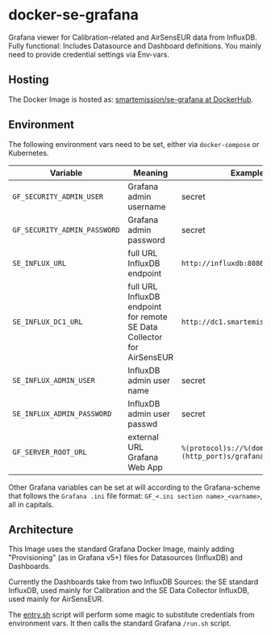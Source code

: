 # docker-se-grafana

Grafana viewer for Calibration-related and AirSensEUR 
data from InfluxDB. Fully functional:
Includes Datasource and Dashboard definitions. You mainly need to provide
credential settings via Env-vars.

## Hosting

The Docker Image is hosted as: [smartemission/se-grafana at DockerHub](https://hub.docker.com/r/smartemission/se-grafana).

## Environment

The following environment vars need to be set,  either via `docker-compose` or Kubernetes.


Variable|Meaning |Example
---|---|--- 
`GF_SECURITY_ADMIN_USER`|Grafana admin username|secret
`GF_SECURITY_ADMIN_PASSWORD`|Grafana admin password|secret
`SE_INFLUX_URL`|full URL InfluxDB endpoint|`http://influxdb:8086`
`SE_INFLUX_DC1_URL`|full URL InfluxDB endpoint for remote SE Data Collector for AirSensEUR|`http://dc1.smartemission.nl:8086`
`SE_INFLUX_ADMIN_USER`|InfluxDB admin user name|secret
`SE_INFLUX_ADMIN_PASSWORD`|InfluxDB admin user passwd|secret
`GF_SERVER_ROOT_URL`|external URL Grafana Web App|`%(protocol)s://%(domain)s:%(http_port)s/grafana`

Other Grafana variables can be set at will according to the Grafana-scheme that follows
the `Grafana .ini` file format: `GF_<.ini section name>_<varname>`, all in capitals.

## Architecture

This Image uses the standard Grafana Docker Image, mainly 
adding "Provisioning" (as in Grafana v5+) files for Datasources (InfluxDB) and
Dashboards. 

Currently the Dashboards take from two InfluxDB Sources: the SE standard InfluxDB, used
mainly for Calibration and the SE Data Collector InfluxDB, used mainly for AirSensEUR.

The [entry.sh](entry.sh) script will perform
some magic to substitute credentials from environment vars.
It then calls the standard Grafana `/run.sh` script.
